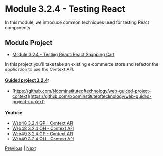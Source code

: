 #  Module 3.2.4 - Testing React

In this module, we introduce common techniques used for testing React components.

##  Module Project

- [Module 3.2.4 - Testing React: React Shopping Cart](https://github.com/bloominstituteoftechnology/web-module-project-context)

In this project you'll take take an existing e-commerce store and refactor the application to use the Context API.

#### [Guided project 3.2.4](./Guided324):

-   [https://github.com/bloominstituteoftechnology/web-guided-project-context](https://github.com/bloominstituteoftechnology/web-guided-project-context)

####    Youtube

-  [Web48 3.2.4 GP - Context API](https://youtu.be/YkTsMnWhEvg)
-  [Web48 3.2.4 OH - Context API](https://lambdaschool.zoom.us/rec/share/qNyMddmuSLKiOeNURi4v8N9FBHdeYkz2vEp67z2KIJwF3cRn5CkuOEj4ZU2vtC1_.x1mux5Ydqnwx-0YD)
-  [Web49 3.2.4 GP - Context API](https://youtu.be/6IUsMM5B8d8)
-  [Web49 3.2.4 OH - Context API]()


[Previous](./Object_3.md) | [Next](./QA.md)